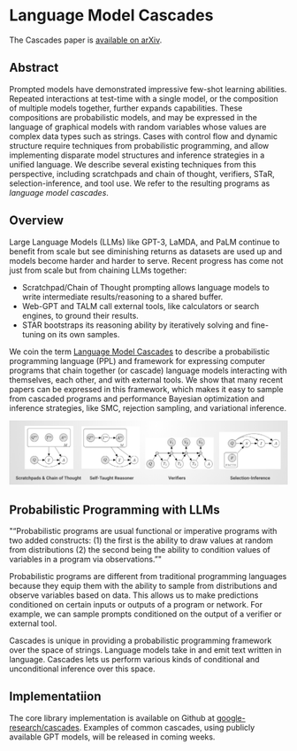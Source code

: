 # Language Model Cascades

The Cascades paper is [available on arXiv](https://arxiv.org/abs/2207.10342).

## Abstract

Prompted models have demonstrated impressive few-shot learning abilities. Repeated interactions at test-time with a single model, or the composition of multiple models together, further expands capabilities. These compositions are probabilistic models, and may be expressed in the language of graphical models with random variables whose values are complex data types such as strings. Cases with control flow and dynamic structure require techniques from probabilistic programming, and allow implementing disparate model structures and inference strategies in a unified language. We describe several existing techniques from this perspective, including scratchpads and chain of thought, verifiers, STaR, selection-inference, and tool use. We refer to the resulting programs as _language model cascades_.

## Overview

Large Language Models (LLMs) like GPT-3, LaMDA, and PaLM continue to benefit from scale but see diminishing returns as datasets are used up and models become harder and harder to serve. Recent progress has come not just from scale but from chaining LLMs together: 

* Scratchpad/Chain of Thought prompting allows language models to write intermediate results/reasoning to a shared buffer.
* Web-GPT and TALM call external tools, like calculators or search engines, to ground their results.
* STAR bootstraps its reasoning ability by iteratively solving and fine-tuning on its own samples.

We coin the term [Language Model Cascades](https://arxiv.org/abs/2207.10342) to describe a probabilistic programming language (PPL) and framework for expressing computer programs that chain together (or cascade) language models interacting with themselves, each other, and with external tools. We show that many recent papers can be expressed in this framework, which makes it easy to sample from cascaded programs and performance Bayesian optimization and inference strategies, like SMC, rejection sampling, and variational inference.

![examples of LLM cascades](_data/cascades.png)

## Probabilistic Programming with LLMs

"“Probabilistic programs are usual functional or imperative programs with two added constructs: 
(1) the first is the ability to draw values at random from distributions
(2) the second being the ability to condition values of variables in a program via observations.”"

Probabilistic programs are different from traditional programming languages because they equip them with the ability to sample from distributions and observe variables based on data. This allows us to make predictions conditioned on certain inputs or outputs of a program or network. For example, we can sample prompts conditioned on the output of a verifier or external tool.

Cascades is unique in providing a probabilistic programming framework over the space of strings. Language models take in and emit text written in language. Cascades lets us perform various kinds of conditional and unconditional inference over this space.

## Implementatiion

The core library implementation is available on Github at [google-research/cascades](https://github.com/google-research/cascades). Examples of common cascades, using publicly available GPT models, will be released in coming weeks.

